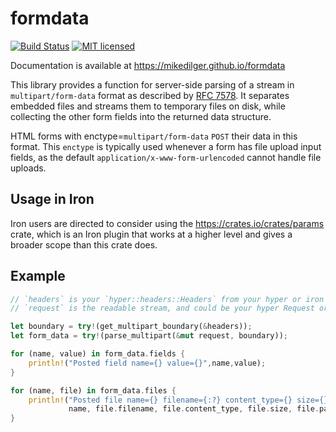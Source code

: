 # formdata

[![Build Status](https://travis-ci.org/mikedilger/formdata.svg?branch=master)](https://travis-ci.org/mikedilger/formdata)
[![MIT licensed](https://img.shields.io/badge/license-MIT-blue.svg)](./LICENSE)

Documentation is available at https://mikedilger.github.io/formdata

This library provides a function for server-side parsing of a stream in
`multipart/form-data` format as described by [RFC 7578](https://tools.ietf.org/html/rfc7578).
It separates embedded files and streams them to temporary files on disk, while collecting
the other form fields into the returned data structure.

HTML forms with enctype=`multipart/form-data` `POST` their data in this format.
This `enctype` is typically used whenever a form has file upload input fields,
as the default `application/x-www-form-urlencoded` cannot handle file uploads.

## Usage in Iron

Iron users are directed to consider using the https://crates.io/crates/params crate,
which is an Iron plugin that works at a higher level and gives a broader scope than
this crate does.

## Example

```rust
// `headers` is your `hyper::headers::Headers` from your hyper or iron request.
// `request` is the readable stream, and could be your hyper Request or iron HttpRequest, or

let boundary = try!(get_multipart_boundary(&headers));
let form_data = try!(parse_multipart(&mut request, boundary));

for (name, value) in form_data.fields {
    println!("Posted field name={} value={}",name,value);
}

for (name, file) in form_data.files {
    println!("Posted file name={} filename={:?} content_type={} size={} temporary_path={:?}",
             name, file.filename, file.content_type, file.size, file.path);
}

```
